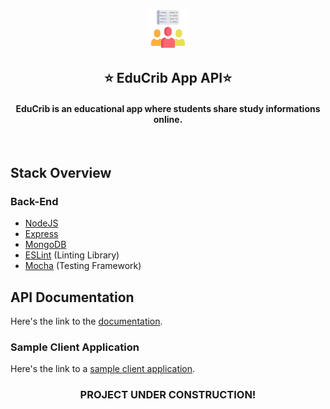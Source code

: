 <a href="" target="_blank"><p align="center">
  <img src="public/images/users.png" alt="MyDiary App logo">
</p></a>
<h2 align="center">⭐ EduCrib App API⭐</h2>
<h4 align="center">EduCrib is an educational app where students share study informations online.</h4>
<br>

## Stack Overview

### Back-End

- [NodeJS](https://nodejs.org/en/)
- [Express](https://expressjs.com/)
- [MongoDB](https://www.mongodb.com/)
- [ESLint](https://eslint.org/) (Linting Library)
- [Mocha](https://mochajs.org/) (Testing Framework)


## API Documentation
Here's the link to the [documentation](https://bit.ly/2TyS3nv).

### Sample Client Application 
Here's the link to a [sample client application](https://github.com/ShowBaba/educrib).

<h3 align="center">PROJECT UNDER CONSTRUCTION!</h3>